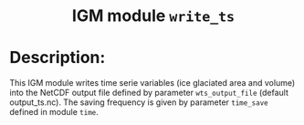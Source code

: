 ### <h1 align="center" id="title">IGM module `write_ts` </h1>

# Description:

This IGM module writes time serie variables (ice glaciated area and volume) into the NetCDF output file defined by parameter `wts_output_file` (default output_ts.nc). The saving frequency is given by parameter `time_save` defined in module `time`.
